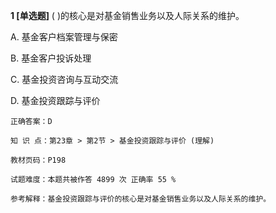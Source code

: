 **1 [单选题]** (         )的核心是对基金销售业务以及人际关系的维护。

A. 基金客户档案管理与保密

B. 基金客户投诉处理

C. 基金投资咨询与互动交流

D. 基金投资跟踪与评价

```
正确答案：D

知 识 点：第23章 > 第2节 > 基金投资跟踪与评价 (理解)

教材页码：P198

试题难度：本题共被作答 4899 次 正确率 55 %

参考解释：基金投资跟踪与评价的核心是对基金销售业务以及人际关系的维护。
```

